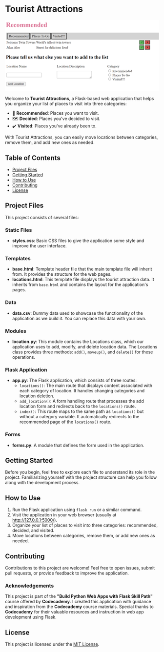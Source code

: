 # Tourist Attractions

![Web App Screenshot](screenshot.png)

Welcome to **Tourist Attractions**, a Flask-based web application that helps you organize your list of places to visit into three categories:

- 🌟 **Recommended**: Places you want to visit.
- 🗺️ **Decided**: Places you've decided to visit.
- ✔️ **Visited**: Places you've already been to.

With Tourist Attractions, you can easily move locations between categories, remove them, and add new ones as needed.

## Table of Contents

- [Project Files](#project-files)
- [Getting Started](#getting-started)
- [How to Use](#how-to-use)
- [Contributing](#contributing)
- [License](#license)

## Project Files

This project consists of several files:

### Static Files

- **styles.css**: Basic CSS files to give the application some style and improve the user interface.

### Templates

- **base.html**: Template header file that the main template file will inherit from. It provides the structure for the web pages.
- **locations.html**: This template file displays the tourist attraction data. It inherits from `base.html` and contains the layout for the application's pages.

### Data

- **data.csv**: Dummy data used to showcase the functionality of the application as we build it. You can replace this data with your own.

### Modules

- **location.py**: This module contains the Locations class, which our application uses to add, modify, and delete location data. The Locations class provides three methods: `add()`, `moveup()`, and `delete()` for these operations.

### Flask Application

- **app.py**: The Flask application, which consists of three routes:
  - `locations()`: The main route that displays content associated with each category of location. It handles changing categories and location deletion.
  - `add_location()`: A form handling route that processes the add location form and redirects back to the `locations()` route.
  - `index()`: This route maps to the same path as `locations()` but without a category variable. It automatically redirects to the recommended page of the `locations()` route.

### Forms

- **forms.py**: A module that defines the form used in the application.

## Getting Started

Before you begin, feel free to explore each file to understand its role in the project. Familiarizing yourself with the project structure can help you follow along with the development process.

## How to Use

1. Run the Flask application using `flask run` or a similar command.
2. Visit the application in your web browser (usually at http://127.0.0.1:5000/).
3. Organize your list of places to visit into three categories: recommended, decided, and visited.
4. Move locations between categories, remove them, or add new ones as needed.

## Contributing

Contributions to this project are welcome! Feel free to open issues, submit pull requests, or provide feedback to improve the application.

### Acknowledgements

This project is part of the **"Build Python Web Apps with Flask Skill Path"** course offered by **Codecademy**. I created this application with guidance and inspiration from the **Codecademy** course materials. Special thanks to **Codecademy** for their valuable resources and instruction in web app development using Flask.

## License

This project is licensed under the [MIT License](LICENSE).
